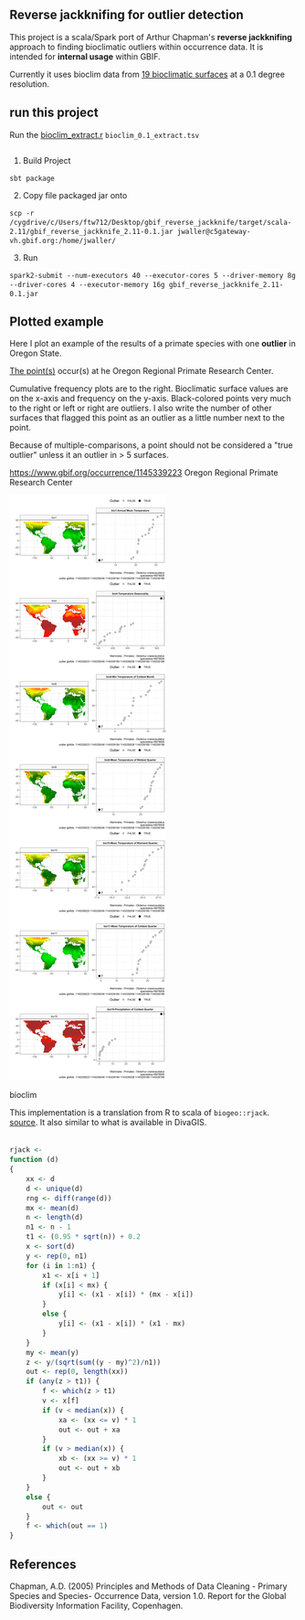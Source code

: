 
## Reverse jackknifing for outlier detection 

This project is a scala/Spark port of Arthur Chapman's **reverse jackknifing** approach to finding bioclimatic outliers within occurrence data. It is intended for **internal usage** within GBIF.

Currently it uses bioclim data from [19 bioclimatic surfaces](https://www.worldclim.org/data/bioclim.html) at a 0.1 degree resolution. 



## run this project 

Run the [bioclim_extract.r]( https://github.com/jhnwllr/gbif_reverse_jackknife/blob/master/R/bioclim_extract.r) `bioclim_0.1_extract.tsv` 


```

```



1. Build Project
```
sbt package
```

2. Copy file packaged jar onto 
```
scp -r /cygdrive/c/Users/ftw712/Desktop/gbif_reverse_jackknife/target/scala-2.11/gbif_reverse_jackknife_2.11-0.1.jar jwaller@c5gateway-vh.gbif.org:/home/jwaller/
```

3. Run
```
spark2-submit --num-executors 40 --executor-cores 5 --driver-memory 8g --driver-cores 4 --executor-memory 16g gbif_reverse_jackknife_2.11-0.1.jar
```




## Plotted example

Here I plot an example of the results of a primate species with one **outlier** in Oregon State.

[The point(s)](https://www.gbif.org/occurrence/1145339223) occur(s) at he Oregon Regional Primate Research Center. 

Cumulative frequency plots are to the right. Bioclimatic surface values are on the x-axis and frequency on the y-axis. Black-colored points very much to the right or left or right are outliers. I also write the number of other surfaces that flagged this point as an outlier as a little number next to the point. 

Because of multiple-comparisons, a point should not be considered a "true outlier" unless it an outlier in > 5 surfaces. 

https://www.gbif.org/occurrence/1145339223
Oregon Regional Primate Research Center

![](https://raw.githubusercontent.com/jhnwllr/gbif_reverse_jackknife/master/plots/raster_plots/8978926.jpg)

bioclim 


This implementation is a translation from R to scala of `biogeo::rjack`. [source](https://github.com/cran/biogeo/blob/master/R/rjack.R). It also similar to what is available in  DivaGIS.


```R

rjack <-
function (d) 
{
    xx <- d
    d <- unique(d)
    rng <- diff(range(d))
    mx <- mean(d)
    n <- length(d)
    n1 <- n - 1
    t1 <- (0.95 * sqrt(n)) + 0.2
    x <- sort(d)
    y <- rep(0, n1)
    for (i in 1:n1) {
        x1 <- x[i + 1]
        if (x[i] < mx) {
            y[i] <- (x1 - x[i]) * (mx - x[i])
        }
        else {
            y[i] <- (x1 - x[i]) * (x1 - mx)
        }
    }
    my <- mean(y)
    z <- y/(sqrt(sum((y - my)^2)/n1))
    out <- rep(0, length(xx))
    if (any(z > t1)) {
        f <- which(z > t1)
        v <- x[f]
        if (v < median(x)) {
            xa <- (xx <= v) * 1
            out <- out + xa
        }
        if (v > median(x)) {
            xb <- (xx >= v) * 1
            out <- out + xb
        }
    }
    else {
        out <- out
    }
    f <- which(out == 1)
}

```

## References 

Chapman, A.D. (2005) Principles and Methods of Data Cleaning - Primary Species and Species- Occurrence Data, version 1.0. Report for the Global Biodiversity Information Facility, Copenhagen.









